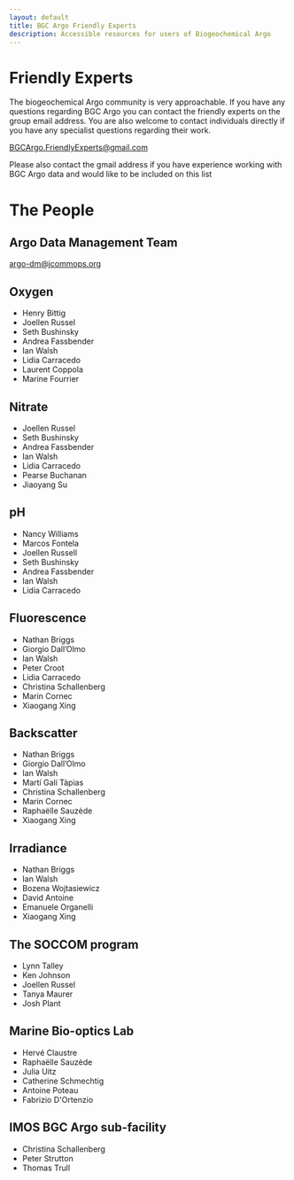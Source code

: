 ```yaml
---
layout: default
title: BGC Argo Friendly Experts
description: Accessible resources for users of Biogeochemical Argo
---
```


# Friendly Experts
The biogeochemical Argo community is very approachable. If you have any questions regarding BGC Argo you can contact the friendly experts on the group email address. You are also welcome to contact individuals directly if you have any specialist questions regarding their work.

[BGCArgo.FriendlyExperts@gmail.com](mailto:BGCArgo.FriendlyExperts@gmail.com?)

Please also contact the gmail address if you have experience working with BGC Argo data and would like to be included on this list

# The People

## Argo Data Management Team
[argo-dm@jcommops.org](mailto:argo-dm@jcommops.org?)

## Oxygen
- Henry Bittig
- Joellen Russel
- Seth Bushinsky
- Andrea Fassbender
- Ian Walsh
- Lidia Carracedo
- Laurent Coppola
- Marine Fourrier

## Nitrate
- Joellen Russel
- Seth Bushinsky
- Andrea Fassbender
- Ian Walsh
- Lidia Carracedo
- Pearse Buchanan
- Jiaoyang Su

## pH
- Nancy Williams
- Marcos Fontela
- Joellen Russell
- Seth Bushinsky
- Andrea Fassbender
- Ian Walsh
- Lidia Carracedo

## Fluorescence
- Nathan Briggs
- Giorgio Dall’Olmo
- Ian Walsh
- Peter Croot
- Lidia Carracedo
- Christina Schallenberg
- Marin Cornec
- Xiaogang Xing

## Backscatter
- Nathan Briggs
- Giorgio Dall’Olmo
- Ian Walsh
- Martí Galí Tàpias
- Christina Schallenberg 
- Marin Cornec
- Raphaëlle Sauzède
- Xiaogang Xing

## Irradiance
- Nathan Briggs
- Ian Walsh
- Bozena Wojtasiewicz
- David Antoine
- Emanuele Organelli
- Xiaogang Xing

## The SOCCOM program
- Lynn Talley
- Ken Johnson
- Joellen Russel
- Tanya Maurer
- Josh Plant

## Marine Bio-optics Lab
- Hervé Claustre
- Raphaëlle Sauzède
- Julia Uitz
- Catherine Schmechtig
- Antoine Poteau
- Fabrizio D'Ortenzio

## IMOS BGC Argo sub-facility
- Christina Schallenberg
- Peter Strutton
- Thomas Trull

